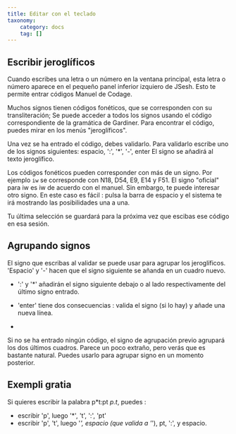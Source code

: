 ```yaml
---
title: Editar con el teclado
taxonomy:
    category: docs
    tag: []
---
```


## Escribir jeroglíficos

Cuando escribes una letra o un número en la ventana principal, esta letra o número aparece en el pequeño panel inferior izquiero de JSesh. Esto te permite entrar códigos Manuel de Codage.

Muchos signos tienen códigos fonéticos, que se corresponden con su transliteración; Se puede acceder a todos los signos usando el código correspondiente de la gramática de Gardiner. Para encontrar el código, puedes mirar en los menús "jeroglíficos".

Una vez se ha entrado el código, debes validarlo. Para validarlo escribe uno de los signos siguientes: espacio, ':', '*', '-', enter
El signo se añadirá al texto jeroglífico.

Los códigos fonéticos pueden corresponder con más de un signo. Por ejemplo `iw` se corresponde con  <span class="mdc">N18</span>,  <span class="mdc">D54</span>, <span class="mdc">E9</span>,  <span class="mdc">E14</span> y <span class="mdc">F51</span>. El signo "oficial" para iw es <span class='mdc'>iw</span>  de acuerdo con el manuel. Sin embargo, te puede interesar otro signo. En este caso es fácil : pulsa la barra de espacio y el sistema te irá mostrando las posibilidades una a una.

Tu última selección se guardará para la próxima vez que escibas ese código en esa sesión.

## Agrupando signos

El signo que escribas al validar se puede usar para agrupar los jeroglíficos. 'Espacio' y '-' hacen que el signo siguiente se añanda en un cuadro nuevo.

* ':' y '*' añadirán el signo siguiente debajo o al lado respectivamente del último signo entrado.

* 'enter' tiene dos consecuencias : valida el signo (si lo hay) y añade una nueva línea.
* 
Si no se ha entrado ningún código, el signo de agrupación previo agrupará los dos últimos cuadros. Parece un poco extraño, pero verás que es bastante natural. Puedes usarlo para agrupar signo en un momento posterior.

## Exempli gratia

Si quieres escribir la palabra <span class='mdc'>p\*t:pt</span> *p.t*, puedes :

- escribir 'p', luego '*', 't', ':', 'pt'
- escribir 'p', 't', luego '*', espacio (que valida a '*'), pt, ':', y espacio.
